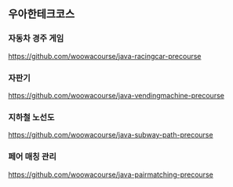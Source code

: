 ## 우아한테크코스

### 자동차 경주 게임

https://github.com/woowacourse/java-racingcar-precourse

### 자판기

https://github.com/woowacourse/java-vendingmachine-precourse

### 지하철 노선도

https://github.com/woowacourse/java-subway-path-precourse

### 페어 매칭 관리

https://github.com/woowacourse/java-pairmatching-precourse

